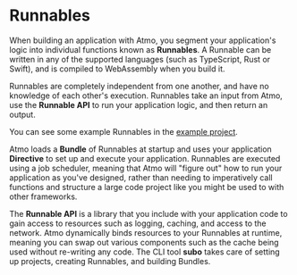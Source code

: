 # Runnables

When building an application with Atmo, you segment your application's logic into individual functions known as **Runnables**. A Runnable can be written in any of the supported languages \(such as TypeScript, Rust or Swift\), and is compiled to WebAssembly when you build it.

Runnables are completely independent from one another, and have no knowledge of each other's execution. Runnables take an input from Atmo, use the **Runnable API** to run your application logic, and then return an output.

You can see some example Runnables in the [example project](https://github.com/suborbital/atmo/tree/main/example-project).

Atmo loads a **Bundle** of Runnables at startup and uses your application **Directive** to set up and execute your application. Runnables are executed using a job scheduler, meaning that Atmo will "figure out" how to run your application as you've designed, rather than needing to imperatively call functions and structure a large code project like you might be used to with other frameworks.

The **Runnable API** is a library that you include with your application code to gain access to resources such as logging, caching, and access to the network. Atmo dynamically binds resources to your Runnables at runtime, meaning you can swap out various components such as the cache being used without re-writing any code. The CLI tool **subo** takes care of setting up projects, creating Runnables, and building Bundles.


